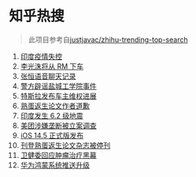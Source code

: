 # 知乎热搜

> 此项目参考自[justjavac/zhihu-trending-top-search](https://github.com/justjavac/zhihu-trending-top-search/blob/main/utils.ts)

<!-- BEGIN -->
  <!-- 最后更新时间:Wed Apr 28 2021 06:18:01 GMT+0000 (Coordinated Universal Time) -->
  1. [印度疫情失控](https://www.zhihu.com/search?q=印度疫情)
1. [李光洙将从 RM 下车](https://www.zhihu.com/search?q=李光洙下车)
1. [张恒语音聊天记录](https://www.zhihu.com/search?q=张恒郑爽)
1. [警方辟谣盐城工学院事件](https://www.zhihu.com/search?q=盐城工学院)
1. [特斯拉发布车主维权进展](https://www.zhihu.com/search?q=特斯拉维权)
1. [熟蛋返生论文作者道歉](https://www.zhihu.com/search?q=熟蛋返生论文)
1. [印度发生 6.2 级地震](https://www.zhihu.com/search?q=印度地震)
1. [美团涉嫌垄断被立案调查](https://www.zhihu.com/search?q=美团垄断)
1. [iOS 14.5 正式版发布](https://www.zhihu.com/search?q=ios14.5正式版)
1. [刊登熟蛋返生论文杂志被停刊](https://www.zhihu.com/search?q=写真地理)
1. [卫健委回应肿瘤治疗黑幕](https://www.zhihu.com/search?q=肿瘤治疗黑幕)
1. [华为鸿蒙系统推送升级](https://www.zhihu.com/search?q=华为鸿蒙系统)
  <!-- END -->